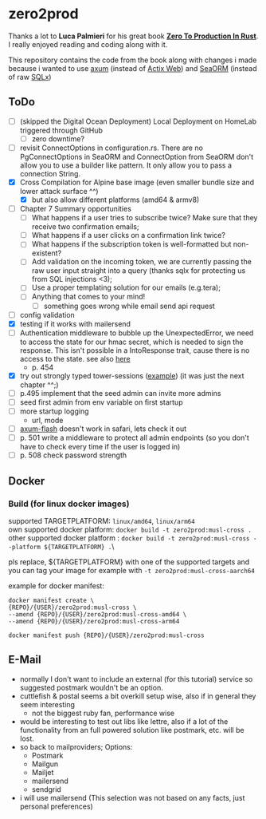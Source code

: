 # zero2prod

Thanks a lot to **Luca Palmieri** for his great book [**Zero To Production In Rust**](https://www.zero2prod.com/index.html). I really enjoyed reading and coding along with it.

This repository contains the code from the book along with changes i made because i wanted to use [axum](https://docs.rs/axum/latest/axum/) (instead of [Actix Web](https://actix.rs)) and [SeaORM](https://www.sea-ql.org/SeaORM/) (instead of raw [SQLx](https://github.com/launchbadge/sqlx))

## ToDo

- [ ] (skipped the Digital Ocean Deployment) Local Deployment on HomeLab triggered through GitHub
  - [ ] zero downtime?
- [ ] revisit ConnectOptions in configuration.rs. There are no PgConnectOptions in SeaORM and ConnectOption from SeaORM don't allow you to use a builder like pattern. It only allow you to pass a connection String.
- [x] Cross Compilation for Alpine base image (even smaller bundle size and lower attack surface ^^)
  - [x] but also allow different platforms (amd64 & armv8)
- [ ] Chapter 7 Summary opportunities
  - [ ] What happens if a user tries to subscribe twice? Make sure that they receive two confirmation emails;
  - [ ] What happens if a user clicks on a confirmation link twice?
  - [ ] What happens if the subscription token is well-formatted but non-existent?
  - [ ] Add validation on the incoming token, we are currently passing the raw user input straight into a query (thanks sqlx for protecting us from SQL injections <3);
  - [ ] Use a proper templating solution for our emails (e.g.tera);
  - [ ] Anything that comes to your mind!
    - [ ] something goes wrong while email send api request
- [ ] config validation
- [x] testing if it works with mailersend
- [ ] Authentication middleware to bubble up the UnexpectedError, we need to access the state for our hmac secret, which is needed to sign the response. This isn't possible in a IntoResponse trait, cause there is no access to the state. see also [here](https://github.com/tokio-rs/axum/discussions/2272)
  - p. 454
- [x] try out strongly typed tower-sessions ([example](https://github.com/maxcountryman/tower-sessions/blob/main/examples/strongly-typed.rs)) (it was just the next chapter ^^;)
- [ ] p.495 implement that the seed admin can invite more admins
- [ ] seed first admin from env variable on first startup
- [ ] more startup logging
  - url, mode
- [ ] [axum-flash](https://github.com/davidpdrsn/axum-flash) doesn't work in safari, lets check it out
- [ ] p. 501 write a middleware to protect all admin endpoints (so you don't have to check every time if the user is logged in)
- [ ] p. 508 check password strength

## Docker

### Build (for linux docker images)

supported TARGETPLATFORM: `linux/amd64`, `linux/arm64` \
own supported docker platform: `docker build -t zero2prod:musl-cross .`\
other supported docker platform : `docker build -t zero2prod:musl-cross --platform ${TARGETPLATFORM} .`\

pls replace, ${TARGETPLATFORM} with one of the supported targets and you can tag your image for example with `-t zero2prod:musl-cross-aarch64`

example for docker manifest:

```
docker manifest create \
{REPO}/{USER}/zero2prod:musl-cross \
--amend {REPO}/{USER}/zero2prod:musl-cross-amd64 \
--amend {REPO}/{USER}/zero2prod:musl-cross-arm64

docker manifest push {REPO}/{USER}/zero2prod:musl-cross
```

## E-Mail

- normally I don't want to include an external (for this tutorial) service so suggested postmark wouldn't be an option.
- cuttlefish & postal seems a bit overkill setup wise, also if in general they seem interesting
  - not the biggest ruby fan, performance wise
- would be interesting to test out libs like lettre, also if a lot of the functionality from an full powered solution like postmark, etc. will be lost.
- so back to mailproviders; Options:
  - Postmark
  - Mailgun
  - Mailjet
  - mailersend
  - sendgrid
- i will use mailersend (This selection was not based on any facts, just personal preferences)
